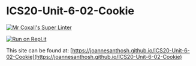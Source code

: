 # ICS20-Unit-6-02-Cookie

[![Mr Coxall's Super Linter](https://github.com/joannesanthosh/ICS20-Unit-6-02-Cookie/workflows/Mr%20Coxall's%20Super%20Linter/badge.svg)](https://github.com/joannesanthosh/ICS20-Unit-6-02-Cookie/actions)

[![Run on Repl.it](https://repl.it/badge/github/joannesanthosh/ICS20-Unit-6-02-Cookie)](https://repl.it/github/joannesanthosh/ICS20-Unit-6-02-Cookie)

This site can be found at: [https://joannesanthosh.github.io/ICS20-Unit-6-02-Cookie](https://joannesanthosh.github.io/ICS20-Unit-6-02-Cookie)
